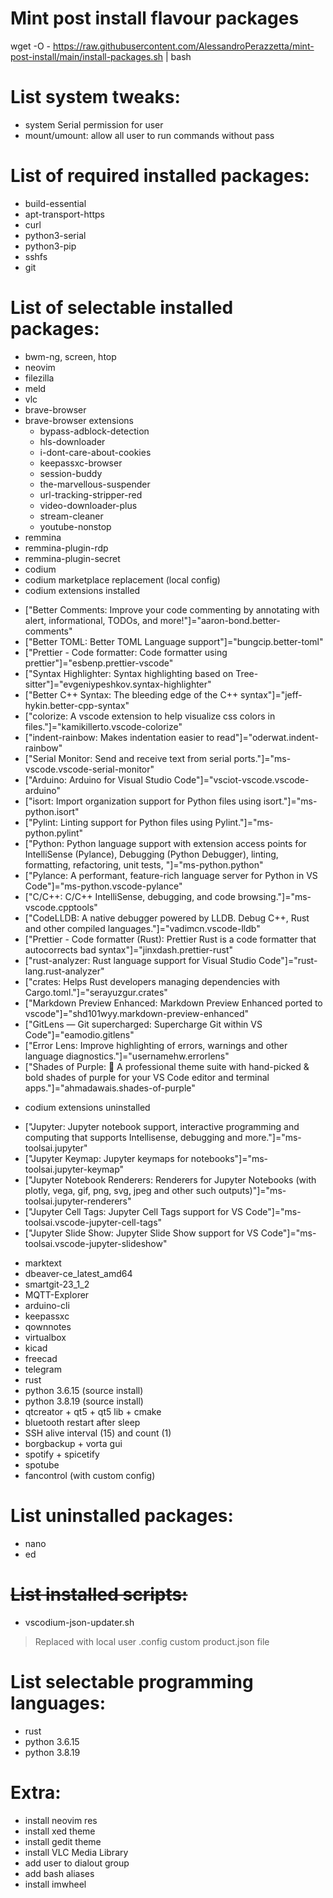# Mint post install flavour packages

wget -O - https://raw.githubusercontent.com/AlessandroPerazzetta/mint-post-install/main/install-packages.sh | bash

# List system tweaks:

- system Serial permission for user
- mount/umount: allow all user to run commands without pass

# List of required installed packages:

- build-essential
- apt-transport-https
- curl
- python3-serial
- python3-pip
- sshfs
- git

# List of selectable installed packages:

- bwm-ng, screen, htop
- neovim 
- filezilla 
- meld 
- vlc 
- brave-browser
- brave-browser extensions
  * bypass-adblock-detection
  * hls-downloader
  * i-dont-care-about-cookies
  * keepassxc-browser
  * session-buddy
  * the-marvellous-suspender
  * url-tracking-stripper-red
  * video-downloader-plus
  * stream-cleaner
  * youtube-nonstop
- remmina
- remmina-plugin-rdp
- remmina-plugin-secret
- codium
- codium marketplace replacement (local config)
- codium extensions installed
 * ["Better Comments: Improve your code commenting by annotating with alert, informational, TODOs, and more!"]="aaron-bond.better-comments"
 * ["Better TOML: Better TOML Language support"]="bungcip.better-toml"
 * ["Prettier - Code formatter: Code formatter using prettier"]="esbenp.prettier-vscode"
 * ["Syntax Highlighter: Syntax highlighting based on Tree-sitter"]="evgeniypeshkov.syntax-highlighter"
 * ["Better C++ Syntax: The bleeding edge of the C++ syntax"]="jeff-hykin.better-cpp-syntax"
 * ["colorize: A vscode extension to help visualize css colors in files."]="kamikillerto.vscode-colorize"
 * ["indent-rainbow: Makes indentation easier to read"]="oderwat.indent-rainbow"
 * ["Serial Monitor: Send and receive text from serial ports."]="ms-vscode.vscode-serial-monitor"
 * ["Arduino: Arduino for Visual Studio Code"]="vsciot-vscode.vscode-arduino"
 * ["isort: Import organization support for Python files using isort."]="ms-python.isort"
 * ["Pylint: Linting support for Python files using Pylint."]="ms-python.pylint"
 * ["Python: Python language support with extension access points for IntelliSense (Pylance), Debugging (Python Debugger), linting, formatting, refactoring, unit tests, "]="ms-python.python"
 * ["Pylance: A performant, feature-rich language server for Python in VS Code"]="ms-python.vscode-pylance"
 * ["C/C++: C/C++ IntelliSense, debugging, and code browsing."]="ms-vscode.cpptools"
 * ["CodeLLDB: A native debugger powered by LLDB. Debug C++, Rust and other compiled languages."]="vadimcn.vscode-lldb"
 * ["Prettier - Code formatter (Rust): Prettier Rust is a code formatter that autocorrects bad syntax"]="jinxdash.prettier-rust"
 * ["rust-analyzer: Rust language support for Visual Studio Code"]="rust-lang.rust-analyzer"
 * ["crates: Helps Rust developers managing dependencies with Cargo.toml."]="serayuzgur.crates"
 * ["Markdown Preview Enhanced: Markdown Preview Enhanced ported to vscode"]="shd101wyy.markdown-preview-enhanced"
 * ["GitLens — Git supercharged: Supercharge Git within VS Code"]="eamodio.gitlens"
 * ["Error Lens: Improve highlighting of errors, warnings and other language diagnostics."]="usernamehw.errorlens"
 * ["Shades of Purple: 🦄 A professional theme suite with hand-picked & bold shades of purple for your VS Code editor and terminal apps."]="ahmadawais.shades-of-purple"
- codium extensions uninstalled
 * ["Jupyter: Jupyter notebook support, interactive programming and computing that supports Intellisense, debugging and more."]="ms-toolsai.jupyter"
 * ["Jupyter Keymap: Jupyter keymaps for notebooks"]="ms-toolsai.jupyter-keymap"
 * ["Jupyter Notebook Renderers: Renderers for Jupyter Notebooks (with plotly, vega, gif, png, svg, jpeg and other such outputs)"]="ms-toolsai.jupyter-renderers"
 * ["Jupyter Cell Tags: Jupyter Cell Tags support for VS Code"]="ms-toolsai.vscode-jupyter-cell-tags"
 * ["Jupyter Slide Show: Jupyter Slide Show support for VS Code"]="ms-toolsai.vscode-jupyter-slideshow"
- marktext
- dbeaver-ce_latest_amd64
- smartgit-23_1_2
- MQTT-Explorer
- arduino-cli
- keepassxc
- qownnotes
- virtualbox
- kicad
- freecad
- telegram
- rust
- python 3.6.15 (source install)
- python 3.8.19 (source install)
- qtcreator + qt5 + qt5 lib + cmake
- bluetooth restart after sleep
- SSH alive interval (15) and count (1)
- borgbackup + vorta gui
- spotify + spicetify
- spotube
- fancontrol (with custom config)

# List uninstalled packages:

- nano
- ed

# ~~List installed scripts:~~

- vscodium-json-updater.sh

> Replaced with local user .config custom product.json file

 
# List selectable programming languages:

- rust
- python 3.6.15
- python 3.8.19

# Extra:

- install neovim res
- install xed theme
- install gedit theme
- install VLC Media Library
- add user to dialout group
- add bash aliases
- install imwheel
